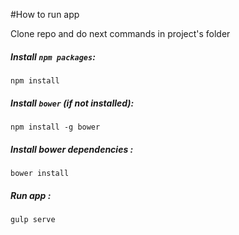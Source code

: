 #How to run app

Clone repo and do next commands in project's folder

##### Install `npm packages`:
```
npm install
```
##### Install `bower` (if not installed):
```
npm install -g bower
```
##### Install  bower dependencies :
```
bower install
```
##### Run app :
```
gulp serve


